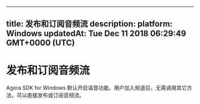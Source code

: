 
---
title: 发布和订阅音频流
description: 
platform: Windows
updatedAt: Tue Dec 11 2018 06:29:49 GMT+0000 (UTC)
---
# 发布和订阅音频流
Agora SDK for Windows 默认开启语音功能。用户加入频道后，无需调用其它方法，可以直接发布或订阅音频流。
